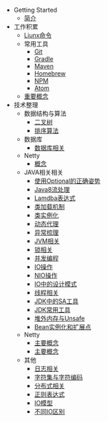 - Getting Started
  - [简介](/)
- 工作积累
  - [Liunx命令](Linux命令.md)
  - 常用工具
    - [Git](常用工具/git.md)
    - [Gradle](常用工具/gradle.md)
    - [Maven](常用工具/maven.md)
    - [Homebrew](常用工具/Homebrew.md)
    - [NPM](常用工具/npm.md)
    - [Atom](常用工具/atom.md)
  - [重要概念](重要概念.md)
- 技术整理
  - 数据结构与算法
    - [二叉树](技术整理/数据结构与算法/二叉树.md)
    - [排序算法](技术整理/数据结构与算法/排序算法.md)
  - 数据库
    - [数据库相关](技术整理/数据库/数据库相关.md)
  - Netty
    - [概念](技术整理/Netty/主要概念.md)
  - JAVA相关相关
    - [使用Optional的正确姿势](技术整理/JAVA相关/使用Optional的正确姿势.md)
    - [Java8流处理](技术整理/JAVA相关/Java8流处理.md)
    - [Lamdba表达式](技术整理/JAVA相关/Lamdba表达式.md)
    - [类加载机制](技术整理/JAVA相关/类加载机制.md)
    - [类实例化](技术整理/JAVA相关/类实例化.md)
    - [动态代理](技术整理/JAVA相关/动态代理.md)
    - [异常梳理](技术整理/JAVA相关/异常梳理.md)
    - [JVM相关](技术整理/JAVA相关/JVM相关.md)
    - [锁相关](技术整理/JAVA相关/锁相关.md)
    - [并发编程](技术整理/JAVA相关/并发编程.md)
    - [IO操作](技术整理/JAVA相关/IO操作.md)
    - [NIO操作](技术整理/JAVA相关/NIO.md)
    - [IO中的设计模式](技术整理/JAVA相关/IO中的设计模式.md)
    - [线程相关](技术整理/JAVA相关/多线程.md)
    - [JDK中的SA工具](技术整理/JAVA相关/JDK中的SA工具.md)
    - [JDK常用工具](技术整理/JAVA相关/JDK常用工具.md)
    - [堆外内存与Unsafe](技术整理/JAVA相关/堆外内存与Unsafe.md)
    - [Bean实例化和扩展点](技术整理/JAVA相关/SpringBean实例化和扩展点.md)
  - Netty
    - [主要概念](技术整理/Netty/主要概念.md)
    - [主要概念](技术整理/Netty/知识点.md)
  - 其他
    - [日志相关](技术整理/其他/日志相关.md)
    - [字符集与字符编码](技术整理/其他/字符集与字符编码.md)
    - [分布式相关](技术整理/其他/分布式概念.md)
    - [正则表达式](技术整理/其他/正则表达式.md)
    - [IO模型](技术整理/其他/IO模型.md)
    - [不同IO区别](技术整理/其他/不同IO区别.md)
